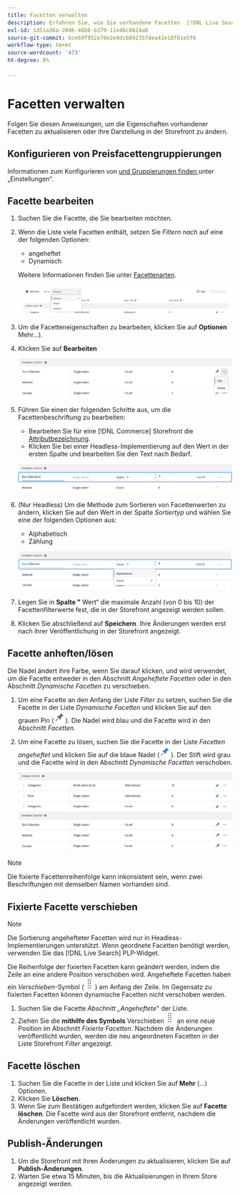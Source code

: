 ```yaml
---
title: Facetten verwalten
description: Erfahren Sie, wie Sie vorhandene Facetten  [!DNL Live Search] .
exl-id: 1d51a36a-20d6-46b6-b379-11e46c8824a0
source-git-commit: bce69f952e70e2e8dcb892357dea41e18f61e5f6
workflow-type: tm+mt
source-wordcount: '473'
ht-degree: 0%

---
```


# Facetten verwalten

Folgen Sie diesen Anweisungen, um die Eigenschaften vorhandener Facetten zu aktualisieren oder ihre Darstellung in der Storefront zu ändern.

## Konfigurieren von Preisfacettengruppierungen

Informationen zum Konfigurieren von [ und Gruppierungen finden ](settings.md) unter „Einstellungen“.

## Facette bearbeiten

1. Suchen Sie die Facette, die Sie bearbeiten möchten.
1. Wenn die Liste viele Facetten enthält, setzen Sie *Filtern nach* auf eine der folgenden Optionen:

   * angeheftet
   * Dynamisch

   Weitere Informationen finden Sie unter [Facettenarten](facets-type.md).

   ![Filterfacetten](assets/facets-filter-by-cropped.png)

1. Um die Facetteneigenschaften zu bearbeiten, klicken Sie auf **Optionen** Mehr…).
1. Klicken Sie auf **Bearbeiten**

   ![Optionen bearbeiten](assets/facet-edit-menu.png)

1. Führen Sie einen der folgenden Schritte aus, um die Facettenbeschriftung zu bearbeiten:

   * Bearbeiten Sie für eine [!DNL Commerce] Storefront die [Attributbezeichnung](https://experienceleague.adobe.com/docs/commerce-admin/catalog/product-attributes/product-attributes.html).
   * Klicken Sie bei einer Headless-Implementierung auf den Wert in der ersten Spalte und bearbeiten Sie den Text nach Bedarf.

   ![Bezeichnung bearbeiten](assets/facet-edit-label.png)

1. (Nur Headless) Um die Methode zum Sortieren von Facettenwerten zu ändern, klicken Sie auf den Wert in der Spalte *Sortiertyp* und wählen Sie eine der folgenden Optionen aus:

   * Alphabetisch
   * Zählung

   ![Anzahl bearbeiten](assets/facets-edit-count.png)

1. Legen Sie in **Spalte &quot;** Wert“ die maximale Anzahl (von 0 bis 10) der Facettenfilterwerte fest, die in der Storefront angezeigt werden sollen.
1. Klicken Sie abschließend auf **Speichern**.
Ihre Änderungen werden erst nach ihrer Veröffentlichung in der Storefront angezeigt.

## Facette anheften/lösen

Die Nadel ändert ihre Farbe, wenn Sie darauf klicken, und wird verwendet, um die Facette entweder in den Abschnitt *Angeheftete Facetten* oder in den Abschnitt *Dynamische Facetten* zu verschieben.

1. Um eine Facette an den Anfang der Liste *Filter* zu setzen, suchen Sie die Facette in der Liste *Dynamische Facetten* und klicken Sie auf den grauen Pin (![Pin-Auswahl](assets/btn-pin-gray.png)).
Die Nadel wird blau und die Facette wird in den Abschnitt *Facetten*.
1. Um eine Facette zu lösen, suchen Sie die Facette in der Liste *Facetten angeheftet* und klicken Sie auf die blaue Nadel (![Nadel-Selektor](assets/btn-pin-blue.png)).
Der Stift wird grau und die Facette wird in den Abschnitt *Dynamische Facetten* verschoben.

   ![Angeheftete und dynamische Facetten](assets/facets-pinned-unpinned.png)

>[!NOTE]
>
>Die fixierte Facettenreihenfolge kann inkonsistent sein, wenn zwei Beschriftungen mit demselben Namen vorhanden sind.

## Fixierte Facette verschieben

>[!NOTE]
>
>Die Sortierung angehefteter Facetten wird nur in Headless-Implementierungen unterstützt. Wenn geordnete Facetten benötigt werden, verwenden Sie das [!DNL Live Search] PLP-Widget.

Die Reihenfolge der fixierten Facetten kann geändert werden, indem die Zeile an eine andere Position verschoben wird. Angeheftete Facetten haben ein *Verschieben*-Symbol (![Auswahl verschieben](assets/btn-move.png)) am Anfang der Zeile. Im Gegensatz zu fixierten Facetten können dynamische Facetten nicht verschoben werden.

1. Suchen Sie die Facette *Abschnitt „Angeheftete*&quot; der Liste.
1. Ziehen Sie die **mithilfe des Symbols** Verschieben![ (Auswahl verschieben](assets/btn-move.png) an eine neue Position im Abschnitt *Fixierte Facetten*.
Nachdem die Änderungen veröffentlicht wurden, werden die neu angeordneten Facetten in der Liste Storefront *Filter* angezeigt.

## Facette löschen

1. Suchen Sie die Facette in der Liste und klicken Sie auf **Mehr** (…) Optionen.
1. Klicken Sie **Löschen**.
1. Wenn Sie zum Bestätigen aufgefordert werden, klicken Sie auf **Facette löschen**.
Die Facette wird aus der Storefront entfernt, nachdem die Änderungen veröffentlicht wurden.

## Publish-Änderungen

1. Um die Storefront mit Ihren Änderungen zu aktualisieren, klicken Sie auf **Publish-Änderungen**.
1. Warten Sie etwa 15 Minuten, bis die Aktualisierungen in Ihrem Store angezeigt werden.
